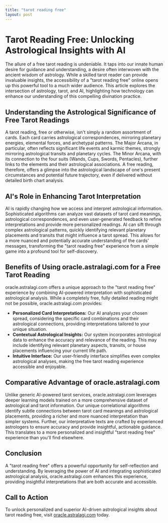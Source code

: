 ```yaml
---
title: "tarot reading free"
layout: post
---
```


# Tarot Reading Free: Unlocking Astrological Insights with AI

The allure of a free tarot reading is undeniable.  It taps into our innate human desire for guidance and understanding, a desire often interwoven with the ancient wisdom of astrology.  While a skilled tarot reader can provide invaluable insights, the accessibility of a "tarot reading free" online opens up this powerful tool to a much wider audience.  This article explores the intersection of astrology, tarot, and AI, highlighting how technology can enhance our understanding of this compelling divination practice.

## Understanding the Astrological Significance of Free Tarot Readings

A tarot reading, free or otherwise, isn't simply a random assortment of cards.  Each card carries astrological correspondences, mirroring planetary energies, elemental forces, and archetypal patterns. The Major Arcana, in particular, often reflects significant life events and karmic themes, strongly mirroring astrological transits and planetary cycles.  The Minor Arcana, with its connection to the four suits (Wands, Cups, Swords, Pentacles), further links to the elements and their astrological associations. A free reading, therefore, offers a glimpse into the astrological landscape of one's present circumstances and potential future trajectory, even if delivered without detailed birth chart analysis.

## AI's Role in Enhancing Tarot Interpretation

AI is rapidly changing how we access and interpret astrological information.  Sophisticated algorithms can analyze vast datasets of tarot card meanings, astrological correspondences, and even user-generated feedback to refine interpretations and provide more personalized readings.  AI can sift through complex astrological patterns, quickly identifying relevant planetary placements and transits that might influence a tarot spread. This allows for a more nuanced and potentially accurate understanding of the cards' messages, transforming the "tarot reading free" experience from a simple game into a profound tool for self-discovery.

## Benefits of Using oracle.astralagi.com for a Free Tarot Reading

oracle.astralagi.com offers a unique approach to the "tarot reading free" experience by combining AI-powered interpretation with sophisticated astrological analysis. While a completely free, fully detailed reading might not be possible, oracle.astralagi.com provides:

*   **Personalized Card Interpretations:**  Our AI analyzes your chosen spread, considering the specific card combinations and their astrological connections, providing interpretations tailored to your unique situation.
*   **Contextual Astrological Insights:**  Our system incorporates astrological data to enhance the accuracy and relevance of the reading.  This may include identifying relevant planetary aspects, transits, or house placements influencing your current life path.
*   **Intuitive Interface:**  Our user-friendly interface simplifies even complex astrological analyses, making the free tarot reading experience accessible and enjoyable.


## Comparative Advantage of oracle.astralagi.com

Unlike generic AI-powered tarot services, oracle.astralagi.com leverages deeper learning models trained on a more comprehensive dataset of astrological and tarot information. Our unique correlational algorithms identify subtle connections between tarot card meanings and astrological placements, providing a richer and more nuanced interpretation than simpler systems.  Further, our interpretative texts are crafted by experienced astrologers to ensure accuracy and provide insightful, actionable guidance. This translates to a more personalized and insightful "tarot reading free" experience than you'll find elsewhere.

## Conclusion

A "tarot reading free" offers a powerful opportunity for self-reflection and understanding. By leveraging the power of AI and integrating sophisticated astrological analysis, oracle.astralagi.com enhances this experience, providing insightful interpretations that are both accurate and accessible.

## Call to Action

To unlock personalized and superior AI-driven astrological insights about tarot reading free, visit [oracle.astralagi.com](https://oracle.astralagi.com) today.